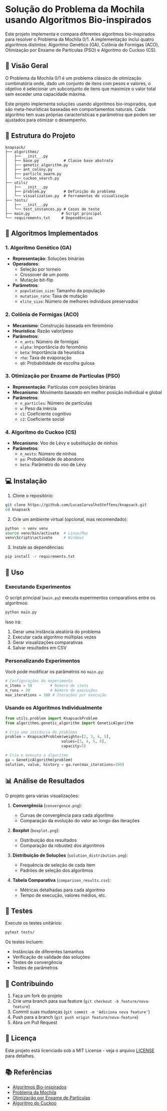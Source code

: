 # Solução do Problema da Mochila usando Algoritmos Bio-inspirados

Este projeto implementa e compara diferentes algoritmos bio-inspirados para resolver o Problema da Mochila 0/1. A implementação inclui quatro algoritmos distintos: Algoritmo Genético (GA), Colônia de Formigas (ACO), Otimização por Enxame de Partículas (PSO) e Algoritmo do Cuckoo (CS).

## 🎯 Visão Geral

O Problema da Mochila 0/1 é um problema clássico de otimização combinatória onde, dado um conjunto de itens com pesos e valores, o objetivo é selecionar um subconjunto de itens que maximize o valor total sem exceder uma capacidade máxima.

Este projeto implementa soluções usando algoritmos bio-inspirados, que são meta-heurísticas baseadas em comportamentos naturais. Cada algoritmo tem suas próprias características e parâmetros que podem ser ajustados para otimizar o desempenho.

## 📁 Estrutura do Projeto

```
knapsack/
├── algorithms/
│   ├── __init__.py
│   ├── base.py           # Classe base abstrata
│   ├── genetic_algorithm.py
│   ├── ant_colony.py
│   ├── particle_swarm.py
│   └── cuckoo_search.py
├── utils/
│   ├── __init__.py
│   ├── problem.py        # Definição do problema
│   └── visualization.py  # Ferramentas de visualização
├── tests/
│   ├── __init__.py
│   └── test_instances.py # Casos de teste
├── main.py              # Script principal
└── requirements.txt     # Dependências
```

## 🧬 Algoritmos Implementados

### 1. Algoritmo Genético (GA)
- **Representação**: Soluções binárias
- **Operadores**:
  - Seleção por torneio
  - Crossover de um ponto
  - Mutação bit-flip
- **Parâmetros**:
  - `population_size`: Tamanho da população
  - `mutation_rate`: Taxa de mutação
  - `elite_size`: Número de melhores indivíduos preservados

### 2. Colônia de Formigas (ACO)
- **Mecanismo**: Construção baseada em feromônio
- **Heurística**: Razão valor/peso
- **Parâmetros**:
  - `n_ants`: Número de formigas
  - `alpha`: Importância do feromônio
  - `beta`: Importância da heurística
  - `rho`: Taxa de evaporação
  - `q0`: Probabilidade de escolha gulosa

### 3. Otimização por Enxame de Partículas (PSO)
- **Representação**: Partículas com posições binárias
- **Mecanismo**: Movimento baseado em melhor posição individual e global
- **Parâmetros**:
  - `n_particles`: Número de partículas
  - `w`: Peso da inércia
  - `c1`: Coeficiente cognitivo
  - `c2`: Coeficiente social

### 4. Algoritmo do Cuckoo (CS)
- **Mecanismo**: Voo de Lévy e substituição de ninhos
- **Parâmetros**:
  - `n_nests`: Número de ninhos
  - `pa`: Probabilidade de abandono
  - `beta`: Parâmetro do voo de Lévy

## 💻 Instalação

1. Clone o repositório:
```bash
git clone https://github.com/LucasCarvalhoSteffens/knapsack.git
cd knapsack
```

2. Crie um ambiente virtual (opcional, mas recomendado):
```bash
python -m venv venv
source venv/bin/activate  # Linux/Mac
venv\Scripts\activate     # Windows
```

3. Instale as dependências:
```bash
pip install -r requirements.txt
```

## 🚀 Uso

### Executando Experimentos

O script principal (`main.py`) executa experimentos comparativos entre os algoritmos:

```bash
python main.py
```

Isso irá:
1. Gerar uma instância aleatória do problema
2. Executar cada algoritmo múltiplas vezes
3. Gerar visualizações comparativas
4. Salvar resultados em CSV

### Personalizando Experimentos

Você pode modificar os parâmetros no `main.py`:

```python
# Configurações do experimento
n_items = 50        # Número de itens
n_runs = 30         # Número de execuções
max_iterations = 100 # Iterações por execução
```

### Usando os Algoritmos Individualmente

```python
from utils.problem import KnapsackProblem
from algorithms.genetic_algorithm import GeneticAlgorithm

# Cria uma instância do problema
problem = KnapsackProblem(weights=[2, 3, 4, 5], 
                         values=[3, 4, 5, 6], 
                         capacity=5)

# Cria e executa o algoritmo
ga = GeneticAlgorithm(problem)
solution, value, history = ga.run(max_iterations=100)
```

## 📊 Análise de Resultados

O projeto gera várias visualizações:

1. **Convergência** (`convergence.png`):
   - Curvas de convergência para cada algoritmo
   - Comparação da evolução do valor ao longo das iterações

2. **Boxplot** (`boxplot.png`):
   - Distribuição dos resultados
   - Comparação da robustez dos algoritmos

3. **Distribuição de Soluções** (`solution_distribution.png`):
   - Frequência de seleção de cada item
   - Padrões de seleção dos algoritmos

4. **Tabela Comparativa** (`comparison_results.csv`):
   - Métricas detalhadas para cada algoritmo
   - Tempo de execução, valores médios, etc.

## 🧪 Testes

Execute os testes unitários:

```bash
pytest tests/
```

Os testes incluem:
- Instâncias de diferentes tamanhos
- Verificação de validade das soluções
- Testes de convergência
- Testes de parâmetros

## 🤝 Contribuindo

1. Faça um fork do projeto
2. Crie uma branch para sua feature (`git checkout -b feature/nova-feature`)
3. Commit suas mudanças (`git commit -m 'Adiciona nova feature'`)
4. Push para a branch (`git push origin feature/nova-feature`)
5. Abra um Pull Request

## 📝 Licença

Este projeto está licenciado sob a MIT License - veja o arquivo [LICENSE](LICENSE) para detalhes.

## 📚 Referências

- [Algoritmos Bio-inspirados](https://en.wikipedia.org/wiki/Bio-inspired_computing)
- [Problema da Mochila](https://en.wikipedia.org/wiki/Knapsack_problem)
- [Otimização por Enxame de Partículas](https://en.wikipedia.org/wiki/Particle_swarm_optimization)
- [Algoritmo do Cuckoo](https://en.wikipedia.org/wiki/Cuckoo_search) 
